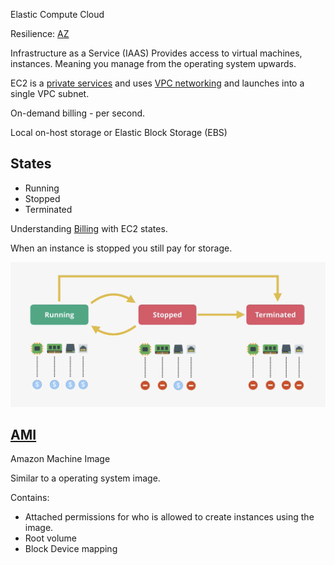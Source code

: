 Elastic Compute Cloud

Resilience: [AZ](../../Fundamentals/Resilience.md#AZ) 

Infrastructure as a Service (IAAS)
Provides access to virtual machines, instances. Meaning you manage from the operating system upwards.

EC2 is a [private services](../../Fundamentals/Public%20vs%20Private%20Services.md#Private%20service) and uses [VPC networking](../../Network/VPC/VPC.md) and launches into a single VPC subnet.

On-demand billing - per second.

Local on-host storage or Elastic Block Storage (EBS)

## States
- Running
- Stopped
- Terminated

Understanding [Billing](../../Security/Accounts/Billing.md) with EC2 states.

When an instance is stopped you still pay for storage.

![Pasted image 20250121220955.png](_atts/Pasted%20image%2020250121220955.png)

## [AMI](AMI.md)
Amazon Machine Image

Similar to a operating system image.

Contains:
- Attached permissions for who is allowed to create instances using the image.
- Root volume
- Block Device mapping

